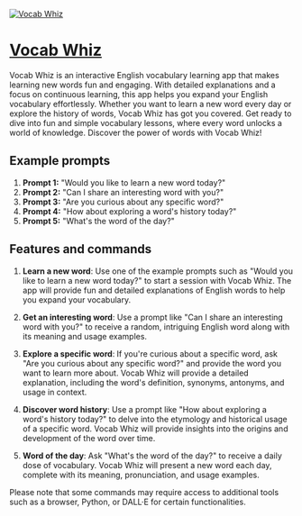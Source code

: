 [![Vocab Whiz](https://files.oaiusercontent.com/file-Gzyt3EpiYIF3TRCsReBpy4da?se=2123-10-17T02%3A24%3A10Z&sp=r&sv=2021-08-06&sr=b&rscc=max-age%3D31536000%2C%20immutable&rscd=attachment%3B%20filename%3DDALL%25C2%25B7E%25202023-11-10%252003.22.08%2520-%2520A%2520vibrant%2520and%2520engaging%2520digital%2520illustration%2520for%2520a%2520tweet%2520announcement.%2520It%2520features%2520a%2520cheerful%2520cartoon%2520character%252C%2520resembling%2520a%2520friendly%2520teacher%252C%2520holding.png&sig=rHh/jt31dlLl3cfowIns6%2BheCqzBXjhb54%2BYMteRNAU%3D)](https://chat.openai.com/g/g-qREjLqjWi-vocab-whiz)

# [Vocab Whiz](https://chat.openai.com/g/g-qREjLqjWi-vocab-whiz)

Vocab Whiz is an interactive English vocabulary learning app that makes learning new words fun and engaging. With detailed explanations and a focus on continuous learning, this app helps you expand your English vocabulary effortlessly. Whether you want to learn a new word every day or explore the history of words, Vocab Whiz has got you covered. Get ready to dive into fun and simple vocabulary lessons, where every word unlocks a world of knowledge. Discover the power of words with Vocab Whiz!

## Example prompts

1. **Prompt 1:** "Would you like to learn a new word today?"
2. **Prompt 2:** "Can I share an interesting word with you?"
3. **Prompt 3:** "Are you curious about any specific word?"
4. **Prompt 4:** "How about exploring a word's history today?"
5. **Prompt 5:** "What's the word of the day?"

## Features and commands

1. **Learn a new word**: Use one of the example prompts such as "Would you like to learn a new word today?" to start a session with Vocab Whiz. The app will provide fun and detailed explanations of English words to help you expand your vocabulary.

2. **Get an interesting word**: Use a prompt like "Can I share an interesting word with you?" to receive a random, intriguing English word along with its meaning and usage examples.

3. **Explore a specific word**: If you're curious about a specific word, ask "Are you curious about any specific word?" and provide the word you want to learn more about. Vocab Whiz will provide a detailed explanation, including the word's definition, synonyms, antonyms, and usage in context.

4. **Discover word history**: Use a prompt like "How about exploring a word's history today?" to delve into the etymology and historical usage of a specific word. Vocab Whiz will provide insights into the origins and development of the word over time.

5. **Word of the day**: Ask "What's the word of the day?" to receive a daily dose of vocabulary. Vocab Whiz will present a new word each day, complete with its meaning, pronunciation, and usage examples.

Please note that some commands may require access to additional tools such as a browser, Python, or DALL·E for certain functionalities.